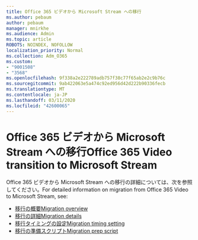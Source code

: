 ```yaml
---
title: Office 365 ビデオから Microsoft Stream への移行
ms.author: pebaum
author: pebaum
manager: mnirkhe
ms.audience: Admin
ms.topic: article
ROBOTS: NOINDEX, NOFOLLOW
localization_priority: Normal
ms.collection: Adm_O365
ms.custom:
- "9001508"
- "3568"
ms.openlocfilehash: 9f338a2e222789adb757f38c77f65ab2e2c9b76c
ms.sourcegitcommit: 9ab422063e5a474c92ed956d42d222b90336fecb
ms.translationtype: MT
ms.contentlocale: ja-JP
ms.lasthandoff: 03/11/2020
ms.locfileid: "42600065"
---
```

# <a name="office-365-video-transition-to-microsoft-stream"></a><span data-ttu-id="6bddb-102">Office 365 ビデオから Microsoft Stream への移行</span><span class="sxs-lookup"><span data-stu-id="6bddb-102">Office 365 Video transition to Microsoft Stream</span></span>

<span data-ttu-id="6bddb-103">Office 365 ビデオから Microsoft Stream への移行の詳細については、次を参照してください。</span><span class="sxs-lookup"><span data-stu-id="6bddb-103">For detailed information on migration from Office 365 Video to Microsoft Stream, see:</span></span>

- [<span data-ttu-id="6bddb-104">移行の概要</span><span class="sxs-lookup"><span data-stu-id="6bddb-104">Migration overview</span></span>](https://docs.microsoft.com/stream/migrate-from-office-365)
- [<span data-ttu-id="6bddb-105">移行の詳細</span><span class="sxs-lookup"><span data-stu-id="6bddb-105">Migration details</span></span>](https://docs.microsoft.com/stream/migration-experience)
- [<span data-ttu-id="6bddb-106">移行タイミングの設定</span><span class="sxs-lookup"><span data-stu-id="6bddb-106">Migration timing setting</span></span>](https://docs.microsoft.com/stream/migration-o365video-timing-setting)
- [<span data-ttu-id="6bddb-107">移行の準備スクリプト</span><span class="sxs-lookup"><span data-stu-id="6bddb-107">Migration prep script</span></span>](https://docs.microsoft.com/stream/migration-o365video-prep)
